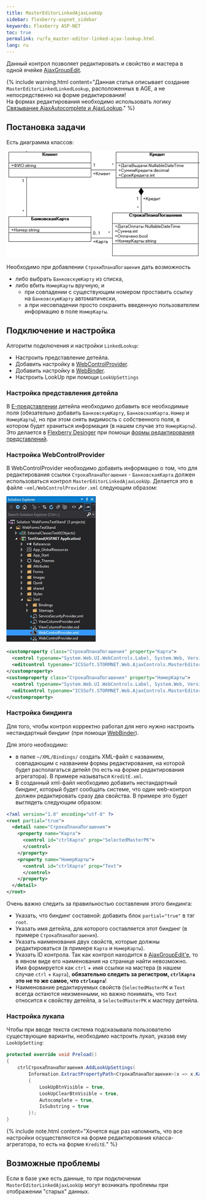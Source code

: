 ```yaml
---
title: MasterEditorLinkedAjaxLookUp
sidebar: flexberry-aspnet_sidebar
keywords: Flexberry ASP-NET
toc: true
permalink: ru/fa_master-editor-linked-ajax-lookup.html
lang: ru
---
```


Данный контрол позволяет редактировать и свойство и мастера в одной ячейке [AjaxGroupEdit](fa_ajax-group-edit.html). 

{% include warning.html content="Данная статья описывает создание `MasterEditorLinkedLinkedLookup`, расположенных в AGE, а не непосредственно на форме редактирования!  
На формах редактирования необходимо использовать логику [Связывание AjaxAutocomplete и AjaxLookup](fa_link-ajax-autocomplete-ajax-lookup.html)." %}

## Постановка задачи

Есть диаграмма классов:

![](/images/pages/products/flexberry-aspnet/controls/lookup/linked-lookup-diagram.png)

Необходимо при добавлении `СтрокиПланаПогашения` дать возможность

* либо выбрать `БанковскуюКарту` из списка, 
* либо вбить `НомерКарты` вручную, и 
  * при совпадении с существующим номером проставить ссылку на `БанковскуюКарту` автоматически,
  * а при несовпадении просто сохранить введенную пользователем информацию в поле `НомерКарты`.

## Подключение и настройка

Алгоритм подключения и настройки `LinkedLookup`:

* Настроить представление детейла.
* Добавить настройку в [WebControlProvider](fa_web-control-provider.html).
* Добавить настройку в [WebBinder](fa_web-binder.html).
* Настроить LookUp при помощи `LookUpSettings`

### Настройка представления детейла

В [E-представлении](e-view.html) детейла необходимо добавить все необходимые поля (обязательно добавить `БанковскуюКарту`, `БанковскаяКарта.Номер` и `НомерКарты`), но при этом снять видимость с собственного поля, в котором будет храниться информация (в нашем случае это `НомерКарты`). Это делается в [Flexberry Desinger](fd_landing_page.html) при помощи [формы редактирования представлений](fd_view-edit-form.html).

### Настройка WebControlProvider

В WebControlProvider необходимо добавить информацию о том, что для редактирования ссылки `СтрокаПланаПогашения` - `БанковскаяКарта` должен использоваться контрол  `MasterEditorLinkedAjaxLookUp`. Делается это в файле `~xml/WebControlProvider.xml` следующим образом:

![](/images/pages/products/flexberry-aspnet/controls/lookup/web-control-provider.jpg)

```xml
<customproperty class="СтрокаПланаПогашения" property="Карта">
  <control typename="System.Web.UI.WebControls.Label, System.Web, Version=2.0.0.0, Culture=neutral, PublicKeyToken=b03f5f7f11d50a3a" property="Text" codefile="" />
  <editcontrol typename="ICSSoft.STORMNET.Web.AjaxControls.MasterEditorLinkedAjaxLookUp" codefile="" />
</customproperty>
<customproperty class="СтрокаПланаПогашения" property="НомерКарты">
  <control typename="System.Web.UI.WebControls.Label, System.Web, Version=2.0.0.0, Culture=neutral, PublicKeyToken=b03f5f7f11d50a3a" property="Text" codefile="" />
  <editcontrol typename="ICSSoft.STORMNET.Web.AjaxControls.MasterEditorLinkedAjaxLookUp" codefile="" />
</customproperty>
```

### Настройка биндинга

Для того, чтобы контрол корректно работал для него нужно настроить нестандартный биндинг (при помощи [WebBinder](fa_web-binder.html)).

Для этого необходимо:

* в папке `~/XML/Bindings/` создать XML-файл с названием, совпадающим с названием формы редактирования, на которой будет располагаться детейл (то есть на форме редактирования агрегатора). В примере называться `KreditE.xml`.
* В созданный xml-файл необходимо добавить нестандартный биндинг, который будет сообщать системе, что один web-контрол должен редактировать сразу два свойства. В примере это будет выглядеть следующим образом:

```xml
<?xml version="1.0" encoding="utf-8" ?>
<root partial="true">
  <detail name="СтрокаПланаПогашения">
    <property name="Карта">
      <control id="ctrlКарта" prop="SelectedMasterPK">
      </control>
    </property>
    <property name="НомерКарты">
      <control id="ctrlКарта" prop="Text">
      </control>
    </property>
  </detail>
</root>
```

Очень важно следить за правильностью составления этого биндинга:

* Указать, что биндинг составной: добавить блок `partial="true"` в тэг `root`.
* Указать имя детейла, для которого составляется этот биндинг (в примере `СтрокаПланаПогашения`).
* Указать наименования двух свойств, которые должны редактироваться (в примере `Карта` и `НомерКарты`).
* Указать ID контрола. Так как контрол находится в [AjaxGroupEdit'e](fa_ajax-group-edit.html), то в явном виде его наименования на странице найти невозможно. Имя формируется как `ctrl` + имя ссылки на мастера (в нашем случае `ctrl` + `Карта`), __обязательно следить за регистром, `ctrlКарта` это не то же самое, что `ctrlкарта`__!
* Наименование редактируемых свойств (`SelectedMasterPK` и `Text` всегда остаются неизменными, но важно понимать, что `Text` относится к свойству детейла, а `SelectedMasterPK` к мастеру детейла.

### Настройка лукапа

Чтобы при вводе текста система подсказывала пользователю существующие варианты, необходимо настроить лукап, указав ему `LookUpSetting`:

```csharp
protected override void Preload()
{
    ctrlСтрокаПланаПогашения.AddLookUpSettings(
        Information.ExtractPropertyPath<СтрокаПланаПогашения>(x => x.Карта), new LookUpSetting
        {
            LookUpBtnVisible = true,
            LookUpClearBtnVisible = true,
            Autocomplete = true,
            IsSubstring = true
        });
}
```

{% include note.html content="Хочется еще раз напомнить, что все настройки осуществляются на форме редактирования класса-агрегатора, то есть на форме `KreditE`." %}

## Возможные проблемы

Если в базе уже есть данные, то при подключении `MasterEditorLinkedAjaxLookUp` могут возникать проблемы при отображении "старых" данных.
